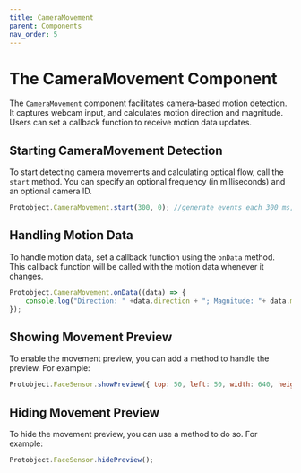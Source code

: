 ```yaml
---
title: CameraMovement
parent: Components
nav_order: 5
---
```


# The CameraMovement Component

The `CameraMovement` component facilitates camera-based motion detection. It captures webcam input, and calculates motion direction and magnitude. Users can set a callback function to receive motion data updates.


## Starting CameraMovement Detection
To start detecting camera movements and calculating optical flow, call the `start` method. You can specify an optional frequency (in milliseconds) and an optional camera ID.

```javascript
Protobject.CameraMovement.start(300, 0); //generate events each 300 ms; 0 is the webcam id
```

## Handling Motion Data
To handle motion data, set a callback function using the `onData` method. This callback function will be called with the motion data whenever it changes.

```javascript
Protobject.CameraMovement.onData((data) => {
    console.log("Direction: " +data.direction + "; Magnitude: "+ data.magnitude);
});
```



## Showing Movement Preview
To enable the movement preview, you can add a method to handle the preview. For example:

```javascript
Protobject.FaceSensor.showPreview({ top: 50, left: 50, width: 640, height: 480 });

```



## Hiding Movement Preview
To hide the movement preview, you can use a method to do so. For example:

```javascript
Protobject.FaceSensor.hidePreview();

```
